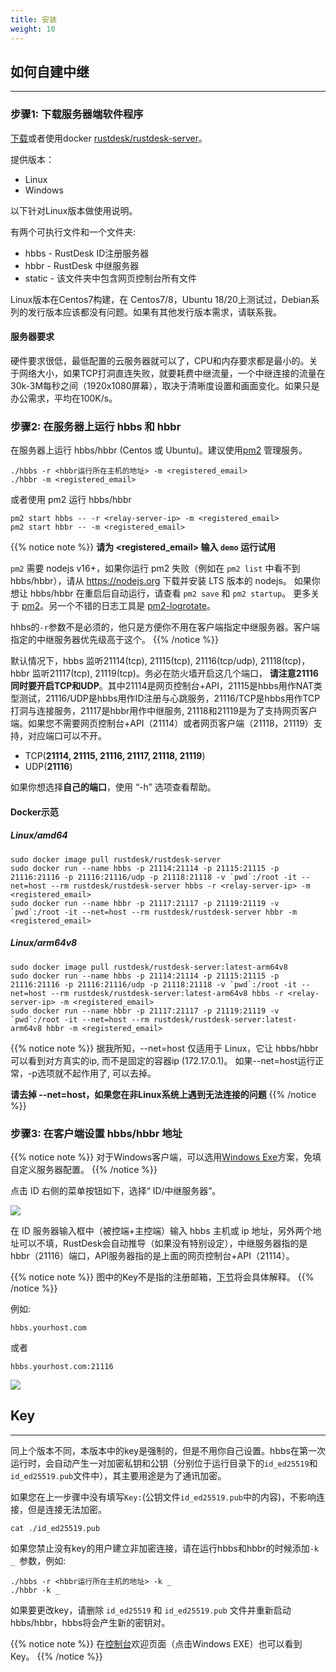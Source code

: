 ```yaml
---
title: 安装
weight: 10
---
```


## 如何自建中继
-----------

### 步骤1: 下载服务器端软件程序

[下载](https://gitee.com/rustdesk/rustdesk-server/)或者使用docker [rustdesk/rustdesk-server](https://hub.docker.com/r/rustdesk/rustdesk-server/tags)。

<!-- **注意**： 你需要[购买许可](https://rustdesk.com/server/)才能正常运行本程序 -->

提供版本：
  - Linux
  - Windows

以下针对Linux版本做使用说明。

有两个可执行文件和一个文件夹:
  - hbbs - RustDesk ID注册服务器
  - hbbr - RustDesk 中继服务器
  - static - 该文件夹中包含网页控制台所有文件

Linux版本在Centos7构建，在 Centos7/8，Ubuntu 18/20上测试过，Debian系列的发行版本应该都没有问题。如果有其他发行版本需求，请联系我。

#### 服务器要求
硬件要求很低，最低配置的云服务器就可以了，CPU和内存要求都是最小的。关于网络大小，如果TCP打洞直连失败，就要耗费中继流量，一个中继连接的流量在30k-3M每秒之间（1920x1080屏幕），取决于清晰度设置和画面变化。如果只是办公需求，平均在100K/s。

### 步骤2: 在服务器上运行 hbbs 和 hbbr

在服务器上运行 hbbs/hbbr (Centos 或 Ubuntu)。建议使用[pm2](https://pm2.keymetrics.io/) 管理服务。

```
./hbbs -r <hbbr运行所在主机的地址> -m <registered_email>
./hbbr -m <registered_email>
```

或者使用 pm2 运行 hbbs/hbbr

```
pm2 start hbbs -- -r <relay-server-ip> -m <registered_email>
pm2 start hbbr -- -m <registered_email>
```

<a name="demo"></a>
{{% notice note %}}
**请为 <registered_email> 输入 `demo` 运行试用**

`pm2` 需要 nodejs v16+，如果你运行 pm2 失败（例如在 `pm2 list` 中看不到 hbbs/hbbr），请从 https://nodejs.org 下载并安装 LTS 版本的 nodejs。 如果你想让 hbbs/hbbr 在重启后自动运行，请查看 `pm2 save` 和 `pm2 startup`。 更多关于 [pm2](https://pm2.keymetrics.io/docs/usage/quick-start/)。另一个不错的日志工具是 [pm2-logrotate](https://github.com/keymetrics/pm2-logrotate)。

hhbs的`-r`参数不是必须的，他只是方便你不用在客户端指定中继服务器。客户端指定的中继服务器优先级高于这个。
{{% /notice %}}

默认情况下，hbbs 监听21114(tcp), 21115(tcp), 21116(tcp/udp), 21118(tcp)，hbbr 监听21117(tcp), 21119(tcp)。务必在防火墙开启这几个端口， **请注意21116同时要开启TCP和UDP**。其中21114是网页控制台+API，21115是hbbs用作NAT类型测试，21116/UDP是hbbs用作ID注册与心跳服务，21116/TCP是hbbs用作TCP打洞与连接服务，21117是hbbr用作中继服务, 21118和21119是为了支持网页客户端。如果您不需要网页控制台+API（21114）或者网页客户端（21118，21119）支持，对应端口可以不开。

- TCP(**21114, 21115, 21116, 21117, 21118, 21119**)
- UDP(**21116**)

如果你想选择**自己的端口**，使用 “-h” 选项查看帮助。

#### Docker示范
##### Linux/amd64
```
sudo docker image pull rustdesk/rustdesk-server
sudo docker run --name hbbs -p 21114:21114 -p 21115:21115 -p 21116:21116 -p 21116:21116/udp -p 21118:21118 -v `pwd`:/root -it --net=host --rm rustdesk/rustdesk-server hbbs -r <relay-server-ip> -m <registered_email>
sudo docker run --name hbbr -p 21117:21117 -p 21119:21119 -v `pwd`:/root -it --net=host --rm rustdesk/rustdesk-server hbbr -m <registered_email>
```

##### Linux/arm64v8
```
sudo docker image pull rustdesk/rustdesk-server:latest-arm64v8
sudo docker run --name hbbs -p 21114:21114 -p 21115:21115 -p 21116:21116 -p 21116:21116/udp -p 21118:21118 -v `pwd`:/root -it --net=host --rm rustdesk/rustdesk-server:latest-arm64v8 hbbs -r <relay-server-ip> -m <registered_email>
sudo docker run --name hbbr -p 21117:21117 -p 21119:21119 -v `pwd`:/root -it --net=host --rm rustdesk/rustdesk-server:latest-arm64v8 hbbr -m <registered_email>
```

<a name="net-host"></a>

{{% notice note %}}
据我所知，--net=host 仅适用于 Linux，它让 hbbs/hbbr 可以看到对方真实的ip, 而不是固定的容器ip (172.17.0.1)。
如果--net=host运行正常，-p选项就不起作用了, 可以去掉。

**请去掉 --net=host，如果您在非Linux系统上遇到无法连接的问题**
{{% /notice %}}

### 步骤3: 在客户端设置 hbbs/hbbr 地址

{{% notice note %}}
对于Windows客户端，可以选用[Windows Exe](/docs/zh-cn/self-host/console/#windows-exe)方案，免填自定义服务器配置。
{{% /notice %}}

点击 ID 右侧的菜单按钮如下，选择“ ID/中继服务器”。

![](/docs/en/self-host/install/images/server-set-menu-zh.png)

在 ID 服务器输入框中（被控端+主控端）输入 hbbs 主机或 ip 地址，另外两个地址可以不填，RustDesk会自动推导（如果没有特别设定），中继服务器指的是hbbr（21116）端口，API服务器指的是上面的网页控制台+API（21114）。

{{% notice note %}}
图中的Key不是指的注册邮箱，[下节](#key)将会具体解释。
{{% /notice %}}

例如:

```
hbbs.yourhost.com
```

或者

```
hbbs.yourhost.com:21116
```
![](/docs/en/self-host/install/images/server-set-window-zh.png)

## Key
-----------
同上个版本不同，本版本中的key是强制的，但是不用你自己设置。hbbs在第一次运行时，会自动产生一对加密私钥和公钥（分别位于运行目录下的`id_ed25519`和`id_ed25519.pub`文件中），其主要用途是为了通讯加密。

如果您在上一步骤中没有填写`Key:`(公钥文件`id_ed25519.pub`中的内容)，不影响连接，但是连接无法加密。

```
cat ./id_ed25519.pub
```

如果您禁止没有key的用户建立非加密连接，请在运行hbbs和hbbr的时候添加`-k _ `参数，例如:
```
./hbbs -r <hbbr运行所在主机的地址> -k _
./hbbr -k _
```

如果要更改key，请删除 `id_ed25519` 和 `id_ed25519.pub` 文件并重新启动 hbbs/hbbr，hbbs将会产生新的密钥对。

{{% notice note %}}
在[控制台](/docs/zh-cn/self-host/console/#console-home)欢迎页面（点击Windows EXE）也可以看到Key。
{{% /notice %}}


